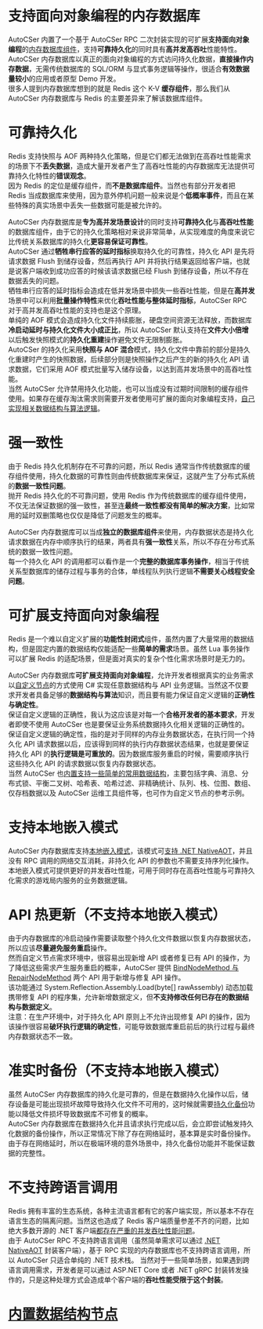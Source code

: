 ﻿# 支持面向对象编程的内存数据库
AutoCSer 内置了一个基于 AutoCSer RPC 二次封装实现的可扩展**支持面向对象编程**的[内存数据库组件](https://github.com/AutoCSer/AutoCSer2/tree/main/Application/StreamPersistenceMemoryDatabase)，支持**可靠持久化**的同时具有**高并发高吞吐**性能特性。  
AutoCSer 内存数据库以真正的面向对象编程的方式访问持久化数据，**直接操作内存数据**，无需传统数据库的 SQL/ORM 与显式事务逻辑等操作，很适合**有效数据量较小**的应用或者原型 Demo 开发。  
很多人提到内存数据库想到的就是 Redis 这个 K-V **缓存组件**，那么我们从 AutoCSer 内存数据库与 Redis 的主要差异来了解该数据库组件。
# 可靠持久化
Redis 支持快照与 AOF 两种持久化策略，但是它们都无法做到在高吞吐性能需求的场景下不**丢失数据**，造成大量开发者产生了高吞吐性能的内存数据库无法提供可靠持久化特性的**错误观念**。  
因为 Redis 的定位是缓存组件，而**不是数据库组件**。当然也有部分开发者把 Redis 当成数据库来使用，因为意外停机问题一般来说是个**低概率事件**，而且在某些特殊的真实场景中丢失一些数据可能是被允许的。  
  
AutoCSer 内存数据库是**专为高并发场景设计**的同时支持**可靠持久化**与**高吞吐性能**的数据库组件，由于它的持久化策略相对来说非常简单，从实现难度的角度来说它比传统关系数据库的持久化**更容易保证可靠性**。  
AutoCSer 通过**牺牲串行应答的延时指标**换取持久化的可靠性，持久化 API 是先将请求数据 Flush 到储存设备，然后再执行 API 并将执行结果返回给客户端，也就是说客户端收到成功应答的时候该请求数据已经 Flush 到储存设备，所以不存在数据丢失的问题。  
牺牲串行应答的延时指标会造成在低并发场景中损失一些吞吐性能，但是在**高并发**场景中可以利用**批量操作特性**来优化**吞吐性能与整体延时指标**，AutoCSer RPC 对于高并发高吞吐性能的支持也是这个原理。  
单纯的 AOF 模式会造成持久化文件持续膨胀，硬盘空间资源无法释放，而数据库**冷启动延时与持久化文件大小成正比**，所以 AutoCSer 默认支持在**文件大小倍增**以后触发快照模式的**持久化重建**操作避免文件无限制膨胀。  
AutoCSer 的持久化采用**快照与 AOF 混合**模式，持久化文件中靠前的部分是持久化重建时产生的快照数据，后续部分则是快照操作之后产生的新的持久化 API 请求数据，它们采用 AOF 模式批量写入储存设备，以达到高并发场景中的高吞吐性能。  
当然 AutoCSer 允许禁用持久化功能，也可以当成没有过期时间限制的缓存组件使用。如果存在缓存淘汰需求则需要开发者使用可扩展的面向对象编程支持，[自己实现相关数据结构与算法逻辑](https://github.com/AutoCSer/AutoCSer2/blob/main/Document/08.MemoryDatabaseCustomNode/08.MemoryDatabaseCustomNode.md)。
# 强一致性
由于 Redis 持久化机制存在不可靠的问题，所以 Redis 通常当作传统数据库的缓存组件使用，持久化数据的可靠性则由传统数据库来保证，这就产生了分布式系统的**数据一致性问题**。  
抛开 Redis 持久化的不可靠问题，使用 Redis 作为传统数据库的缓存组件使用，不仅无法保证数据的强一致性，甚至连**最终一致性都没有简单的解决方案**，比如常用的延时双删策略也仅仅是降低了问题发生的概率。  
  
AutoCSer 内存数据库可以当成**独立的数据库组件**来使用，内存数据状态是持久化请求数据在内存中顺序执行的结果，两者具有**强一致性**关系，所以不存在分布式系统的数据一致性问题。  
每一个持久化 API 的调用都可以看作是一个**完整的数据库事务操作**，相当于传统关系型数据库的储存过程与事务的合体，单线程队列执行逻辑**不需要关心线程安全问题**。
# 可扩展支持面向对象编程
Redis 是一个难以自定义扩展的**功能性封闭式**组件，虽然内置了大量常用的数据结构，但是固定内置的数据结构仅能适配一些**简单的需求**场景。虽然 Lua 事务操作可以扩展 Redis 的适配场景，但是面对真实的复杂个性化需求场景时是无力的。  
  
AutoCSer 内存数据库**可扩展支持面向对象编程**，允许开发者根据真实的业务需求以[自定义节点](https://github.com/AutoCSer/AutoCSer2/blob/main/Document/08.MemoryDatabaseCustomNode/08.MemoryDatabaseCustomNode.md)的方式使用 C# 实现任意数据结构与 API 业务逻辑。当然这不仅要求开发者具备足够的**数据结构与算法**知识，而且要有能力保证自定义逻辑的**正确性与确定性**。  
保证自定义逻辑的正确性，我认为这应该是对每一个**合格开发者的基本要求**，开发者即使不使用 AutoCSer 也是要保证业务系统数据持久化相关逻辑的正确性的。  
保证自定义逻辑的确定性，指的是对于同样的内存业务数据状态，在执行同一个持久化 API 请求数据以后，应该得到同样的执行内存数据状态结果，也就是要保证持久化 API 的**执行逻辑是可重放的**。因为数据库服务重启的时候，需要顺序执行这些持久化 API 的请求数据以恢复内存数据状态。  
当然 AutoCSer 也[内置支持一些简单的常用数据结构](https://github.com/AutoCSer/AutoCSer2/blob/main/Document/07.MemoryDatabaseNode/07.MemoryDatabaseNode.md)，主要包括字典、消息、分布式锁、平衡二叉树、哈希表、哈希过滤、非精确统计、队列、栈、位图、数组、仅存档数据以及 AutoCSer 运维工具组件等，也可作为自定义节点的参考示例。
# 支持本地嵌入模式
AutoCSer 内存数据库支持[本地嵌入模式](https://github.com/AutoCSer/AutoCSer2/blob/main/Document/09.MemoryDatabaseLocalService/09.MemoryDatabaseLocalService.md)，该模式可[支持 .NET NativeAOT](https://github.com/AutoCSer/AutoCSer2/blob/main/Document/12.NativeAOT/12.NativeAOT.md)，并且没有 RPC 调用的网络交互消耗，非持久化 API 的参数也不需要支持序列化操作。  
本地嵌入模式可提供更好的并发吞吐性能，可用于同时存在高吞吐性能与可靠持久化需求的游戏局内服务的业务数据逻辑。
# API 热更新（不支持本地嵌入模式）
由于内存数据库的冷启动操作需要读取整个持久化文件数据以恢复内存数据状态，所以应该**尽量避免服务重启**操作。  
然而自定义节点需求环境中，很容易出现新增 API 或者修复已有 API 的操作，为了降低这些需求产生服务重启的概率，AutoCSer 提供 [BindNodeMethod 与 RepairNodeMethod](https://github.com/AutoCSer/AutoCSer2/blob/main/Application/StreamPersistenceMemoryDatabase/Client/IStreamPersistenceMemoryDatabaseClient.cs) 两个 API 用于新增与修复 API 操作。  
该功能通过 System.Reflection.Assembly.Load(byte[] rawAssembly) 动态加载携带修复 API 的程序集，允许新增数据定义，但**不支持修改任何已存在的数据结构与数据定义**。  
注意：在生产环境中，对于持久化 API 原则上不允许出现修复 API 的操作，因为该操作很容易**破环执行逻辑的确定性**，可能导致数据库重启前后的执行过程与最终内存数据状态不一致。
# 准实时备份（不支持本地嵌入模式）
虽然 AutoCSer 内存数据库的持久化是可靠的，但是在数据持久化操作以后，储存设备是可能出现损坏故障导致持久化文件不可用的，这时候就需要[持久化备份](https://github.com/AutoCSer/AutoCSer2/tree/main/TestCase/StreamPersistenceMemoryDatabase/Backuper)功能以降低文件损坏导致数据库不可修复的概率。  
AutoCSer 内存数据库在数据持久化并且请求执行完成以后，会立即尝试触发持久化数据的备份操作，所以正常情况下除了存在网络延时，基本算是实时备份操作。由于存在网络延时，所以在极端环境的意外场景中，持久化备份功能并不能保证数据的完整性。
# 不支持跨语言调用
Redis 拥有丰富的生态系统，各种主流语言都有它的客户端实现，所以基本不存在语言生态的隔离问题。当然这也造成了 Redis 客户端质量参差不齐的问题，比如绝大多数开源的 .NET 客户端[都存在严重的并发吞吐性能问题](https://github.com/AutoCSer/AutoCSer2/tree/main/TestCase/ThirdParty/GrpcClientPerformance)。  
由于 AutoCSer RPC 不支持跨语言调用（虽然简单需求可以通过 [.NET NativeAOT](https://github.com/AutoCSer/AutoCSer2/blob/main/Document/12.NativeAOT/12.NativeAOT.md) 封装客户端），基于 RPC 实现的内存数据库也不支持跨语言调用，所以 AutoCSer 只适合单纯的 .NET 技术栈。
当然对于一些简单场景，如果遇到跨语言调用需求，开发者是可以通过 ASP.NET Core 或者 .NET gRPC 封装转发操作的，只是这种处理方式会造成单个客户端的**吞吐性能受限于这个封装**。
# [内置数据结构节点](https://github.com/AutoCSer/AutoCSer2/blob/main/Document/07.MemoryDatabaseNode/07.MemoryDatabaseNode.md)
